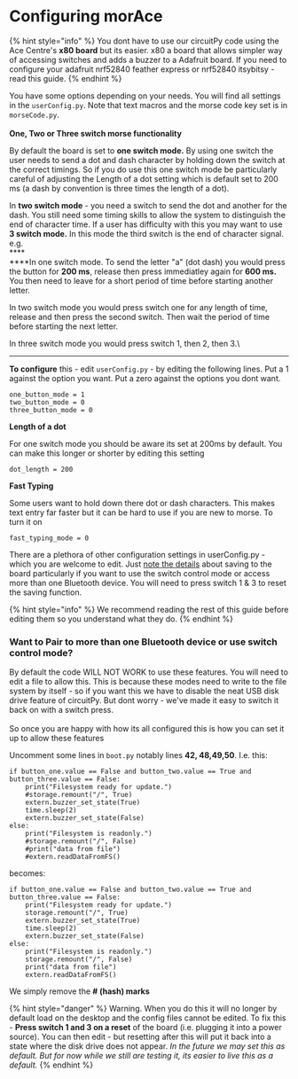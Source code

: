 # Configuring morAce

{% hint style="info" %}
You dont have to use our circuitPy code using the Ace Centre's **x80 board** but its easier. x80 a board that allows simpler way of accessing switches and adds a buzzer to a Adafruit board. If you need to configure your adafruit nrf52840 feather express or nrf52840 itsybitsy - read this guide.&#x20;
{% endhint %}

You have some options depending on your needs. You will find all settings in the `userConfig.py`. Note that text macros and the morse code key set is in `morseCode.py`.\
\
**One, Two or Three switch morse functionality**

By default the board is set to **one switch mode.** By using one switch the user needs to send a dot and dash character by holding down the switch at the correct timings. So if you do use this one switch mode be particularly careful of adjusting the Length of a dot setting which is default set to 200 ms (a dash by convention is three times the length of a dot).

In **two switch mode** - you need a switch to send the dot and another for the dash. You still need some timing skills to allow the system to distinguish the end of character time. If a user has difficulty with this you may want to use **3 switch mode.** In this mode the third switch is the end of character signal. e.g. \
****\
****In one switch mode. To send the letter "a" (dot dash) you would press the button for **200 ms**, release then press immediatley again for **600 ms.** You then need to leave for a short period of time before starting another letter.&#x20;

In two switch mode you would press switch one for any length of time, release and then press the second switch. Then wait the period of time before starting the next letter.&#x20;

In three switch mode you would press switch 1, then 2, then 3.\
****

**To configure** this - edit `userConfig.py` - by editing the following lines. Put a 1 against the option you want. Put a zero against the options you dont want.&#x20;

```
one_button_mode = 1
two_button_mode = 0
three_button_mode = 0
```

**Length of a dot**&#x20;

For one switch mode you should be aware its set at 200ms by default. You can make this longer or shorter by editing this setting

`dot_length = 200`

**Fast Typing**

Some users want to hold down there dot or dash characters. This makes text entry far faster but it can be hard to use if you are new to morse. To turn it on&#x20;

`fast_typing_mode = 0`

There are a plethora of other configuration settings in userConfig.py - which you are welcome to edit. Just [note the details](switch-control-mode-and-morse-mode.md) about saving to the board particularly if you want to use the switch control mode or access more than one Bluetooth device. You will need to press switch 1 & 3 to reset the saving function.

{% hint style="info" %}
We recommend reading the rest of this guide before editing them so you understand what they do.&#x20;
{% endhint %}

### Want to Pair to more than one Bluetooth device or use switch control mode?

By default  the code WILL NOT WORK to use these features. You will need to edit a file to allow this. This is because these modes need to write to the file system by itself - so if you want this we have to disable the neat USB disk drive feature of circuitPy. But dont worry - we've made it easy to switch it back on with a switch press. \
\
So once you are happy with how its all configured this is how you can set it up to allow these features

Uncomment some lines in `boot.py` notably lines **42, 48,49,50**. I.e. this:

```
if button_one.value == False and button_two.value == True and button_three.value == False:    
    print("Filesystem ready for update.")
    #storage.remount("/", True)            
    extern.buzzer_set_state(True)
    time.sleep(2)
    extern.buzzer_set_state(False)
else:        
    print("Filesystem is readonly.")
    #storage.remount("/", False)    
    #print("data from file")
    #extern.readDataFromFS()

```

becomes:

```
if button_one.value == False and button_two.value == True and button_three.value == False:    
    print("Filesystem ready for update.")
    storage.remount("/", True)            
    extern.buzzer_set_state(True)
    time.sleep(2)
    extern.buzzer_set_state(False)
else:        
    print("Filesystem is readonly.")
    storage.remount("/", False)    
    print("data from file")
    extern.readDataFromFS()

```

We simply remove the **# (hash) marks**

{% hint style="danger" %}
Warning. When you do this it will no longer by default load on the desktop and the config files cannot be edited. To fix this - **Press switch 1 and 3 on a reset** of the board (i.e. plugging it into a power source). You can then edit - but resetting after this will put it back into a state where the disk drive does not appear. _In the future we may set this as default. But for now while we still are testing it, its easier to live this as a default._
{% endhint %}


